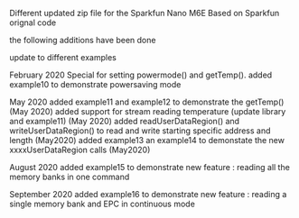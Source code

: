 Different updated zip file for the Sparkfun Nano M6E Based on Sparkfun orignal code

the following additions have been done

update to different examples

February 2020
Special for setting powermode() and getTemp().
added example10 to demonstrate powersaving mode

May 2020
added example11 and example12 to demonstrate the getTemp() (May 2020)
added support for stream reading temperature (update library and example11) (May 2020)
added readUserDataRegion() and writeUserDataRegion() to read and write starting specific address and length (May2020)
added example13 an example14 to demonstate the new xxxxUserDataRegion calls (May2020)

August 2020
added example15 to demonstrate new feature : reading all the memory banks in one command 

September 2020
added example16 to demonstrate new feature : reading a single memory bank and EPC in continuous mode

